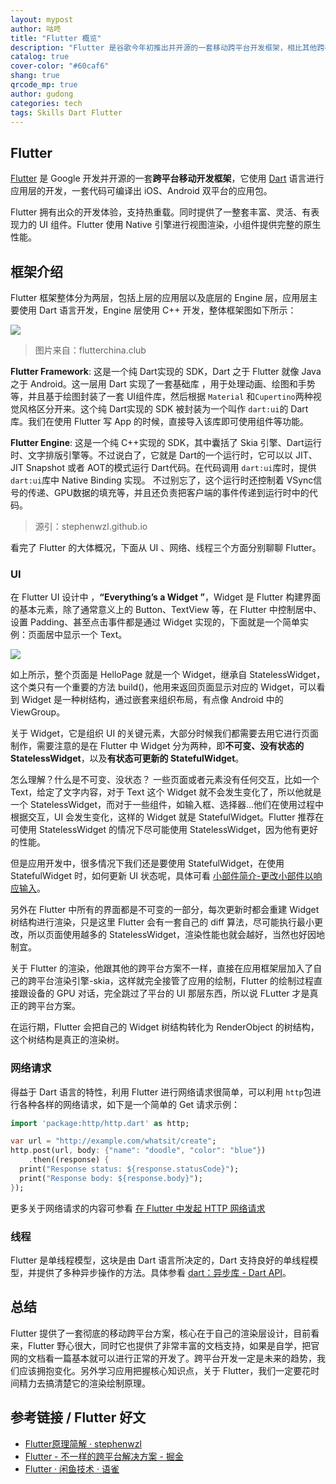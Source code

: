 ```yaml
---
layout: mypost
author: 咕咚
title: "Flutter 概览"
description: "Flutter 是谷歌今年初推出并开源的一套移动跨平台开发框架，相比其他跨平台方案，Flutter 使用自己的渲染引擎做到了真正的跨平台，这篇文章简单介绍一下 Flutter，算是自己最近学习的一个简单总结。话说现在文章写得越来越少了... "
catalog: true
cover-color: "#60caf6"
shang: true
qrcode_mp: true
author: gudong
categories: tech
tags: Skills Dart Flutter
---
```



## Flutter

[Flutter](https://flutter.io/) 是 Google 开发并开源的一套**跨平台移动开发框架**，它使用 [Dart](http://dart.goodev.org/guides/language) 语言进行应用层的开发，一套代码可编译出 iOS、Android 双平台的应用包。

Flutter 拥有出众的开发体验，支持热重载。同时提供了一整套丰富、灵活、有表现力的 UI 组件。Flutter 使用 Native 引擎进行视图渲染，小组件提供完整的原生性能。



## 框架介绍

Flutter 框架整体分为两层，包括上层的应用层以及底层的 Engine 层，应用层主要使用 Dart 语言开发，Engine 层使用 C++ 开发，整体框架图如下所示：

![](https://ws3.sinaimg.cn/large/006tNbRwgy1fxon9qzhwuj315s0p6t8x.jpg)

> 图片来自：flutterchina.club

**Flutter Framework**: 这是一个纯 Dart实现的 SDK，Dart 之于 Flutter 就像 Java 之于 Android。这一层用 Dart 实现了一套基础库 ，用于处理动画、绘图和手势等，并且基于绘图封装了一套 UI组件库，然后根据 `Material` 和`Cupertino`两种视觉风格区分开来。这个纯 Dart实现的 SDK 被封装为一个叫作 `dart:ui`的 Dart库。我们在使用 Flutter 写 App 的时候，直接导入该库即可使用组件等功能。

**Flutter Engine**: 这是一个纯 C++实现的 SDK，其中囊括了 Skia 引擎、Dart运行时、文字排版引擎等。不过说白了，它就是 Dart的一个运行时，它可以以 JIT、JIT Snapshot 或者 AOT的模式运行 Dart代码。在代码调用 `dart:ui`库时，提供 `dart:ui`库中 Native Binding 实现。 不过别忘了，这个运行时还控制着 VSync信号的传递、GPU数据的填充等，并且还负责把客户端的事件传递到运行时中的代码。 

> 源引：stephenwzl.github.io

看完了 Flutter 的大体概况，下面从 UI 、网络、线程三个方面分别聊聊 Flutter。

### UI

在 Flutter UI 设计中 ，**“Everything’s a Widget ”**，Widget 是 Flutter 构建界面的基本元素，除了通常意义上的 Button、TextView 等，在 Flutter 中控制居中、设置 Padding、甚至点击事件都是通过 Widget 实现的，下面就是一个简单实例：页面居中显示一个 Text。

![](https://ws2.sinaimg.cn/large/006tNbRwly1fxpdu2vbnvj318c0u00tm.jpg)

如上所示，整个页面是 HelloPage 就是一个 Widget，继承自 StatelessWidget，这个类只有一个重要的方法 build()，他用来返回页面显示对应的 Widget，可以看到 Widget 是一种树结构，通过嵌套来组织布局，有点像 Android 中的 ViewGroup。

关于 Widget，它是组织 UI 的关键元素，大部分时候我们都需要去用它进行页面制作，需要注意的是在 Flutter 中 Widget 分为两种，即**不可变、没有状态的 StatelessWidget**，以及**有状态可更新的 StatefulWidget**。

怎么理解？什么是不可变、没状态？ 一些页面或者元素没有任何交互，比如一个 Text，给定了文字内容，对于 Text 这个 Widget 就不会发生变化了，所以他就是一个 StatelessWidget，而对于一些组件，如输入框、选择器…他们在使用过程中根据交互，UI 会发生变化，这样的 Widget 就是 StatefulWidget。Flutter 推荐在可使用 StatelessWidget 的情况下尽可能使用 StatelessWidget，因为他有更好的性能。

但是应用开发中，很多情况下我们还是要使用 StatefulWidget，在使用 StatefulWidget 时，如何更新 UI 状态呢，具体可看 [小部件简介-更改小部件以响应输入](https://flutter.io/docs/development/ui/widgets-intro#changing-widgets-in-response-to-input)。

另外在 Flutter 中所有的界面都是不可变的一部分，每次更新时都会重建 Widget 树结构进行渲染，只是这里 Flutter 会有一套自己的 diff 算法，尽可能执行最小更改，所以页面使用越多的 StatelessWidget，渲染性能也就会越好，当然也好因地制宜。

关于 Flutter 的渲染，他跟其他的跨平台方案不一样，直接在应用框架层加入了自己的跨平台渲染引擎-skia，这样就完全接管了应用的绘制，Flutter 的绘制过程直接跟设备的 GPU 对话，完全跳过了平台的 UI 那层东西，所以说 FLutter 才是真正的跨平台方案。

在运行期，Flutter 会把自己的 Widget 树结构转化为 RenderObject 的树结构，这个树结构是真正的渲染树。



### 网络请求

得益于 Dart 语言的特性，利用 Flutter 进行网络请求很简单，可以利用 `http`包进行各种各样的网络请求，如下是一个简单的 Get 请求示例：

```dart
import 'package:http/http.dart' as http;

var url = "http://example.com/whatsit/create";
http.post(url, body: {"name": "doodle", "color": "blue"})
    .then((response) {
  print("Response status: ${response.statusCode}");
  print("Response body: ${response.body}");
});
```

更多关于网络请求的内容可参看 [在 Flutter 中发起 HTTP 网络请求](https://flutterchina.club/networking/)



### 线程

Flutter 是单线程模型，这块是由 Dart 语言所决定的，Dart 支持良好的单线程模型，并提供了多种异步操作的方法。具体参看 [dart：异步库 \- Dart API](https://api.dartlang.org/stable/2.1.0/dart-async/dart-async-library.html)。

## 总结

Flutter 提供了一套彻底的移动跨平台方案，核心在于自己的渲染层设计，目前看来，Flutter 野心很大，同时它也提供了非常丰富的文档支持，如果是自学，把官网的文档看一篇基本就可以进行正常的开发了。跨平台开发一定是未来的趋势，我们应该拥抱变化。另外学习应用把握核心知识点，关于 Flutter，我们一定要花时间精力去搞清楚它的渲染绘制原理。

## 参考链接 / Flutter 好文

- [Flutter原理简解 · stephenwzl](https://www.stephenw.cc/2018/05/14/flutter-principle/)
- [Flutter \- 不一样的跨平台解决方案 \- 掘金](https://juejin.im/post/5afd77466fb9a07aab2a12da)
- [Flutter · 闲鱼技术 · 语雀](https://www.yuque.com/xytech/flutter)